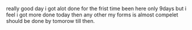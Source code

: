 really good day i got alot done for the frist time been here only 9days but i feel i got more done today then any other my forms is almost compelet should be done by tomorow till then.